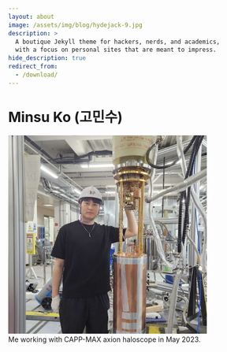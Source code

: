 ```yaml
---
layout: about
image: /assets/img/blog/hydejack-9.jpg
description: >
  A boutique Jekyll theme for hackers, nerds, and academics,
  with a focus on personal sites that are meant to impress.
hide_description: true
redirect_from:
  - /download/
---
```


# Minsu Ko (고민수)

<!--author-->

<p align="left">
  <img src="/assets/img/me_MAX.jpg" style="width:80%; height:auto;"/>
  <br>
  Me working with CAPP-MAX axion haloscope in May 2023.
</p>
<div style="clear:both;"></div>